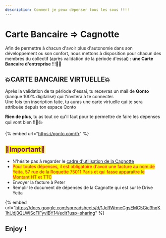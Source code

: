 ```yaml
---
description: Comment je peux dépenser tous les sous !!!!
---
```


# Carte Bancaire => Cagnotte

Afin de permettre à chacun d'avoir plus d'autonomie dans son développement ou son confort, nous   mettons à disposition pour chacun des membres du collectif (après validation de la période d'essai) : **une Carte Bancaire d'entreprise** !!!🤑🤑

## 💥CARTE BANCAIRE VIRTUELLE💥

Après la validation de ta période d'essai, tu recevras un mail de **Qonto** (banque 100% digitalisé) qui t'invitera à te connecter.\
Une fois ton inscription faite, tu auras une carte virtuelle qui te sera attribuée depuis ton espace Qonto

**Rien de plus**, tu as tout ce qu'il faut pour te permettre de faire les dépenses qui vont bien !!🙌👍

{% embed url="https://qonto.com/fr" %}

## <mark style="color:purple;">🛑Important🛑</mark>

* N'hésite pas à regarder le [cadre d'utilisation de la Cagnotte ](../decouvrir-yeita/cagnotte-collective.md)
* <mark style="color:red;">Pour toutes dépenses, il est obligatoire d'avoir une facture au nom de Yeita, 57 rue de la Roquette 75011 Paris et qui fasse apparaitre le Montant HT et TTC</mark>
* Envoyer la <mark style="color:red;"></mark> facture à Peter&#x20;
* Remplir le document de dépenses de la Cagnotte qui est sur le Drive Yeita

{% embed url="https://docs.google.com/spreadsheets/d/1JcRWrmeCgsEMC5Gic3hqK1hUdj3QLWlScFIFyvIBY14/edit?usp=sharing" %}

## Enjoy !

